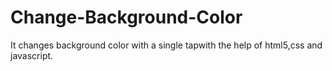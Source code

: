 # Change-Background-Color
It changes background color with a single tapwith the help of html5,css and javascript.  

